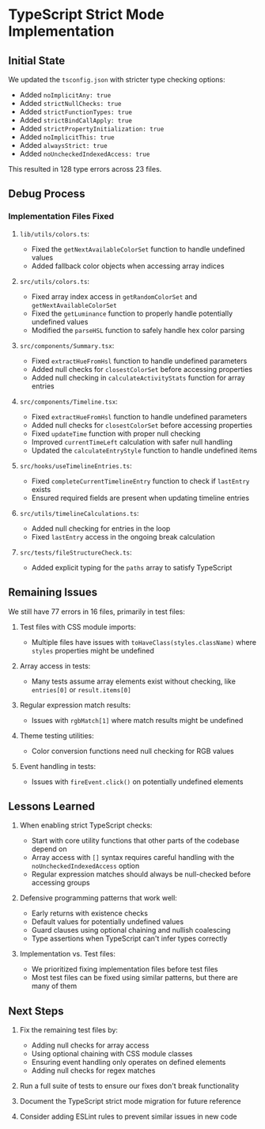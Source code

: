 # TypeScript Strict Mode Implementation

## Initial State

We updated the `tsconfig.json` with stricter type checking options:
- Added `noImplicitAny: true`
- Added `strictNullChecks: true`
- Added `strictFunctionTypes: true`
- Added `strictBindCallApply: true`
- Added `strictPropertyInitialization: true`
- Added `noImplicitThis: true`
- Added `alwaysStrict: true`
- Added `noUncheckedIndexedAccess: true`

This resulted in 128 type errors across 23 files.

## Debug Process

### Implementation Files Fixed

1. `lib/utils/colors.ts`:
   - Fixed the `getNextAvailableColorSet` function to handle undefined values
   - Added fallback color objects when accessing array indices

2. `src/utils/colors.ts`:
   - Fixed array index access in `getRandomColorSet` and `getNextAvailableColorSet`
   - Fixed the `getLuminance` function to properly handle potentially undefined values
   - Modified the `parseHSL` function to safely handle hex color parsing

3. `src/components/Summary.tsx`:
   - Fixed `extractHueFromHsl` function to handle undefined parameters
   - Added null checks for `closestColorSet` before accessing properties
   - Added null checking in `calculateActivityStats` function for array entries

4. `src/components/Timeline.tsx`:
   - Fixed `extractHueFromHsl` function to handle undefined parameters
   - Added null checks for `closestColorSet` before accessing properties
   - Fixed `updateTime` function with proper null checking
   - Improved `currentTimeLeft` calculation with safer null handling
   - Updated the `calculateEntryStyle` function to handle undefined items

5. `src/hooks/useTimelineEntries.ts`:
   - Fixed `completeCurrentTimelineEntry` function to check if `lastEntry` exists
   - Ensured required fields are present when updating timeline entries

6. `src/utils/timelineCalculations.ts`:
   - Added null checking for entries in the loop
   - Fixed `lastEntry` access in the ongoing break calculation

7. `src/tests/fileStructureCheck.ts`:
   - Added explicit typing for the `paths` array to satisfy TypeScript

## Remaining Issues

We still have 77 errors in 16 files, primarily in test files:

1. Test files with CSS module imports:
   - Multiple files have issues with `toHaveClass(styles.className)` where `styles` properties might be undefined

2. Array access in tests:
   - Many tests assume array elements exist without checking, like `entries[0]` or `result.items[0]`

3. Regular expression match results:
   - Issues with `rgbMatch[1]` where match results might be undefined

4. Theme testing utilities:
   - Color conversion functions need null checking for RGB values

5. Event handling in tests:
   - Issues with `fireEvent.click()` on potentially undefined elements

## Lessons Learned

1. When enabling strict TypeScript checks:
   - Start with core utility functions that other parts of the codebase depend on
   - Array access with `[]` syntax requires careful handling with the `noUncheckedIndexedAccess` option
   - Regular expression matches should always be null-checked before accessing groups

2. Defensive programming patterns that work well:
   - Early returns with existence checks
   - Default values for potentially undefined values
   - Guard clauses using optional chaining and nullish coalescing
   - Type assertions when TypeScript can't infer types correctly

3. Implementation vs. Test files:
   - We prioritized fixing implementation files before test files
   - Most test files can be fixed using similar patterns, but there are many of them

## Next Steps

1. Fix the remaining test files by:
   - Adding null checks for array access
   - Using optional chaining with CSS module classes
   - Ensuring event handling only operates on defined elements
   - Adding null checks for regex matches

2. Run a full suite of tests to ensure our fixes don't break functionality

3. Document the TypeScript strict mode migration for future reference

4. Consider adding ESLint rules to prevent similar issues in new code
